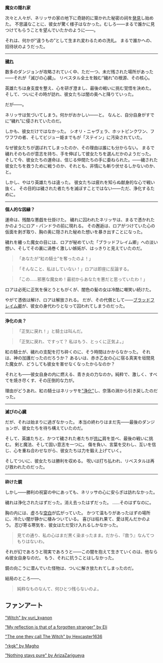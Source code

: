 <!-- title: ネリッサ・ジュリエット・レイヴンクロフト -->
<!-- status: 生存 -->

**魔女の隠れ家**

次々と人々が、ネリッサの家の地下に奇跡的に築かれた秘密の祠を[発見](https://youtu.be/FlPFFE5_X3Y?t=7063)し始めた。
不思議なことに、彼女が驚く様子はなかった。むしろ――まるで誰かに見つけてもらうことを望んでいたかのように――。

それは、何かが“違うもの”として生まれ変わるための洗礼。
まるで誰かへの、招待状のようだった。

---

[**穢れ**](#embed:https://youtu.be/FlPFFE5_X3Y?t=8881)

数多のダンジョンが攻略されていく中、ただ一つ、未だ残された場所があった――それが「滅びの心臓」。
リベスタル全土を蝕む“穢れ”の根源、その核心。

英雄たちは身支度を整え、心を研ぎ澄まし、最後の戦いに挑む覚悟を決めた。
そして、ついにその時が訪れ、彼女たちは闇の奥へと降りていった。

だが――。

ネリッサは気づいてしまう。何かがおかしい――と。
なんと、自分自身がすでに“穢れ”に侵されていたのだ。

しかも、彼女だけではなかった。
シオリ・ニャヴェラ、ホットピンクワン、フワフワの者、そしてビジュー姫までもが「ステイン」に汚染されていた。

なぜ彼女たちが選ばれてしまったのか、その理由は誰にも分からない。
まるで穢れそのものが意志を持ち、手を伸ばして彼女たちを選んだかのようだった。
そして今、彼女たちの運命は、信じる仲間たちの手に委ねられた。――穢された彼女たちを救うために戦うのか、それとも、非情にも斬り伏せるしかないのか、と。

しかし、やはり英雄たちは違った。
彼女たちは疲れを知らぬ献身的な心で戦い抜く。
その目的は穢された者たちを滅ぼすことではない――ただ、浄化するために。

---

**個人的な因縁？**

運命は、残酷な悪戯を仕掛けた。
穢れに囚われたネリッサは、まるで憑かれたかのようにロア・パンドラの前に現れる。
その邂逅は、ロアがつけていた心の仮面を剥ぎ取り、胸の奥に隠された秘めた想いを暴き出すことになった。

穢れを纏った魔女の目には、ロアが秘めていた「ブラッドフレイム卿」への淡い想い、そしてその裏に渦巻く激しい嫉妬が、はっきりと見えていたのだ。

> 「あなたが“紅の騎士”を奪ったのよ！」

> 「そんなこと、私はしていない！」ロアは即座に反論する。

> 「この……邪悪な魔女め！最初からあなたを悪だと思っていたわ！」

ロアは必死に正気を保とうともがくが、闇色の髪の女は冷酷に嘲笑い続けた。

やがて憑依は解け、ロアは解放される。
だが、その代償として――[ブラッドフレイム卿](https://youtu.be/FlPFFE5_X3Y?t=9228)が、彼女の身代わりとなって囚われてしまうのだった。

---

**浄化の炎？**

> 「正気に戻れ！」と騎士は叫んだ。

> 「正気に戻れ、ですって？ 私はもう、とっくに正気よ。」

紅の騎士が、穢れの支配を打ち砕くのに、そう時間はかからなかった。
それは、神の加護だったのだろうか？
あるいは、赤き乙女の心に宿る真実を垣間見た魔女が、どうしても彼女を害せなくなったからなのか？

それとも――彼女自身の内に燃える、青き炎の力なのか。純粋で、激しく、すべてを焼き尽くす、その圧倒的な力が。

理由がどうあれ、紅の騎士はネリッサを["浄化"](https://youtu.be/FlPFFE5_X3Y?t=9259)し、奈落の淵から引き戻したのだった。

---

**滅びの心臓**

だが、それは始まりに過ぎなかった。
本当の終わりはまだ先――最後のダンジョンが、彼女たちを待ち構えていたのだ。

そして、英雄たちと、かつて穢された者たちが[共に](https://youtu.be/FlPFFE5_X3Y?t=9412)肩を並べ、最後の戦いに挑む。
剣と魔法、そして固い意志を一つに。
傷を負い、言葉を交わし、互いを信じ、心を重ね合わせながら、彼女たちは力を鍛え上げていく。

そしてついに、彼女たちは勝利を収める。
呪いは打ち払われ、リベスタルは再び救われたのだった。

---

**砕けた鏡**

しかし――勝利の祝宴の中にあっても、ネリッサの心に安らぎは訪れなかった。

穢れは浄化されたはずだった。消え去ったはずだった。
……そのはずなのに。

胸の内には、虚ろな[空白](https://youtu.be/FlPFFE5_X3Y?t=14765)が広がっていた。
かつて温もりがあったはずの場所に、冷たい闇が静かに棲みついている。
喜びは枯れ果て、愛は死んだかのよう。
忍び寄る寒気を、彼女はただ受け入れるしかなかった。

> 見ての通り、私の心はまだ黒く染まったまま。だから、『救う』なんてつもりはないわ。

それが幻であろうと現実であろうと――この闇を抱えて生きていくのは、他ならぬ彼女自身なのだ。
もう、それに抗うことはしなかった。

鏡の向こうに潜んでいた怪物は、ついに解き放たれてしまったのだ。

結局のところ――、

> 純粋なものなんて、何ひとつ残らないのよ。

## ファンアート

["Witch" by yuri_kyanon](https://x.com/yuri_kyanon/status/1921582803809886659)

["My reflection is that of a forgotten stranger" by Eli](https://x.com/Elisbian_/status/1920609369328079165)

["The one they call The Witch" by Hexcaster1636](https://x.com/lancaster_1636/status/1924872752890077294)

["rkgk" by Magho](https://x.com/M_Agho/status/1920808679089009020)

["Nothing stays pure" by ArizaZarigueya](https://x.com/Hanaswing/status/1921134059658330192)
